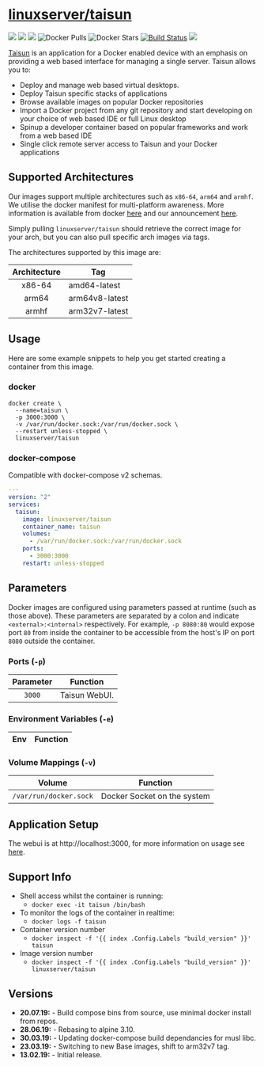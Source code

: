 # [linuxserver/taisun](https://github.com/linuxserver/docker-taisun)

[![](https://img.shields.io/discord/354974912613449730.svg?logo=discord&label=LSIO%20Discord&style=flat-square)](https://discord.gg/YWrKVTn)
[![](https://images.microbadger.com/badges/version/linuxserver/taisun.svg)](https://microbadger.com/images/linuxserver/taisun "Get your own version badge on microbadger.com")
[![](https://images.microbadger.com/badges/image/linuxserver/taisun.svg)](https://microbadger.com/images/linuxserver/taisun "Get your own version badge on microbadger.com")
![Docker Pulls](https://img.shields.io/docker/pulls/linuxserver/taisun.svg)
![Docker Stars](https://img.shields.io/docker/stars/linuxserver/taisun.svg)
[![Build Status](https://ci.linuxserver.io/buildStatus/icon?job=Docker-Pipeline-Builders/docker-taisun/master)](https://ci.linuxserver.io/job/Docker-Pipeline-Builders/job/docker-taisun/job/master/)
[![](https://lsio-ci.ams3.digitaloceanspaces.com/linuxserver/taisun/latest/badge.svg)](https://lsio-ci.ams3.digitaloceanspaces.com/linuxserver/taisun/latest/index.html)

[Taisun](https://www.taisun.io/) is an application for a Docker enabled device with an emphasis on providing a web based interface for managing a single server.
Taisun allows you to:

  - Deploy and manage web based virtual desktops.
  - Deploy Taisun specific stacks of applications
  - Browse available images on popular Docker repositories
  - Import a Docker project from any git repository and start developing on your choice of web based IDE or full Linux desktop
  - Spinup a developer container based on popular frameworks and work from a web based IDE
  - Single click remote server access to Taisun and your Docker applications


## Supported Architectures

Our images support multiple architectures such as `x86-64`, `arm64` and `armhf`. We utilise the docker manifest for multi-platform awareness. More information is available from docker [here](https://github.com/docker/distribution/blob/master/docs/spec/manifest-v2-2.md#manifest-list) and our announcement [here](https://blog.linuxserver.io/2019/02/21/the-lsio-pipeline-project/). 

Simply pulling `linuxserver/taisun` should retrieve the correct image for your arch, but you can also pull specific arch images via tags.

The architectures supported by this image are:

| Architecture | Tag |
| :----: | --- |
| x86-64 | amd64-latest |
| arm64 | arm64v8-latest |
| armhf | arm32v7-latest |


## Usage

Here are some example snippets to help you get started creating a container from this image.

### docker

```
docker create \
  --name=taisun \
  -p 3000:3000 \
  -v /var/run/docker.sock:/var/run/docker.sock \
  --restart unless-stopped \
  linuxserver/taisun
```


### docker-compose

Compatible with docker-compose v2 schemas.

```yaml
---
version: "2"
services:
  taisun:
    image: linuxserver/taisun
    container_name: taisun
    volumes:
      - /var/run/docker.sock:/var/run/docker.sock
    ports:
      - 3000:3000
    restart: unless-stopped
```

## Parameters

Docker images are configured using parameters passed at runtime (such as those above). These parameters are separated by a colon and indicate `<external>:<internal>` respectively. For example, `-p 8080:80` would expose port `80` from inside the container to be accessible from the host's IP on port `8080` outside the container.

### Ports (`-p`)

| Parameter | Function |
| :----: | --- |
| `3000` | Taisun WebUI. |


### Environment Variables (`-e`)

| Env | Function |
| :----: | --- |

### Volume Mappings (`-v`)

| Volume | Function |
| :----: | --- |
| `/var/run/docker.sock` | Docker Socket on the system |



## Application Setup

The webui is at http://localhost:3000, for more information on usage see [here](https://github.com/Taisun-Docker/taisun/wiki/Usage).



## Support Info

* Shell access whilst the container is running: 
  * `docker exec -it taisun /bin/bash`
* To monitor the logs of the container in realtime: 
  * `docker logs -f taisun`
* Container version number 
  * `docker inspect -f '{{ index .Config.Labels "build_version" }}' taisun`
* Image version number
  * `docker inspect -f '{{ index .Config.Labels "build_version" }}' linuxserver/taisun`

## Versions

* **20.07.19:** - Build compose bins from source, use minimal docker install from repos.
* **28.06.19:** - Rebasing to alpine 3.10.
* **30.03.19:** - Updating docker-compose build dependancies for musl libc.
* **23.03.19:** - Switching to new Base images, shift to arm32v7 tag.
* **13.02.19:** - Initial release.
